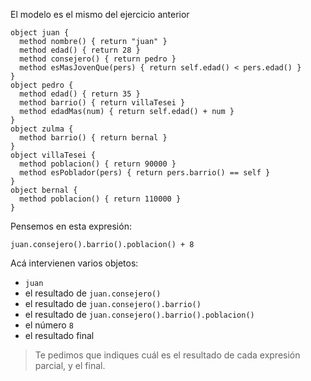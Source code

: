 El modelo es el mismo del ejercicio anterior

```wollok
object juan {
  method nombre() { return "juan" }
  method edad() { return 28 }
  method consejero() { return pedro }
  method esMasJovenQue(pers) { return self.edad() < pers.edad() }
}
object pedro {
  method edad() { return 35 }
  method barrio() { return villaTesei }
  method edadMas(num) { return self.edad() + num }
}
object zulma {
  method barrio() { return bernal }
}
object villaTesei {
  method poblacion() { return 90000 }
  method esPoblador(pers) { return pers.barrio() == self }
}
object bernal {
  method poblacion() { return 110000 }
}
```

Pensemos en esta expresión:
```
juan.consejero().barrio().poblacion() + 8
```

Acá intervienen varios objetos:
* `juan`
* el resultado de `juan.consejero()`
* el resultado de `juan.consejero().barrio()`
* el resultado de `juan.consejero().barrio().poblacion()`
* el número `8`
* el resultado final
 
> Te pedimos que indiques cuál es el resultado de cada expresión parcial, y el final.